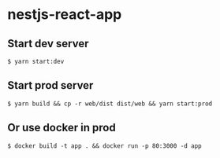 # nestjs-react-app

## Start dev server

```
$ yarn start:dev
```

## Start prod server

```
$ yarn build && cp -r web/dist dist/web && yarn start:prod
```

## Or use docker in prod

```
$ docker build -t app . && docker run -p 80:3000 -d app
```
